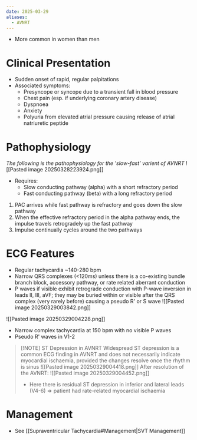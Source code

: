 ```yaml
---
date: 2025-03-29
aliases:
  - AVNRT
---
```

- More common in women than men
# Clinical Presentation
- Sudden onset of rapid, regular palpitations
- Associated symptoms:
	- Presyncope or syncope due to a transient fall in blood pressure
	- Chest pain (esp. if underlying coronary artery disease)
	- Dyspnoea
	- Anxiety
	- Polyuria from elevated atrial pressure causing release of atrial natriuretic peptide
# Pathophysiology
*The following is the pathophysiology for the 'slow-fast' varient of AVNRT*
![[Pasted image 20250328223924.png]]
- Requires:
	- Slow conducting pathway (alpha) with a short refractory period
	- Fast conducting pathway (beta) with a long refractory period
1. PAC arrives while fast pathway is refractory and goes down the slow pathway
2. When the effective refractory period in the alpha pathway ends, the impulse travels retrogradely up the fast pathway
3. Impulse continually cycles around the two pathways
# ECG Features
- Regular tachycardia ~140-280 bpm
- Narrow QRS complexes (<120ms) unless there is a co-existing bundle branch block, accessory pathway, or rate related aberrant conduction
- P waves if visible exhibit retrograde conduction with P-wave inversion in leads II, III, aVF; they may be buried within or visible after the QRS complex (very rarely before) causing a pseudo R' or S wave
![[Pasted image 20250329003842.png]]

![[Pasted image 20250329004228.png]]
- Narrow complex tachycardia at 150 bpm with no visible P waves
- Pseudo R' waves in V1-2


> [!NOTE] ST Depression in AVNRT
> Widespread ST depression is a common ECG finding in AVNRT and does not necessarily indicate myocardial ischaemia, provided the changes resolve once the rhythm is sinus
> ![[Pasted image 20250329004418.png]]
> After resolution of the AVNRT:
> ![[Pasted image 20250329004452.png]]
> - Here there is residual ST depression in inferior and lateral leads (V4-6) => patient had rate-related myocardial ischaemia

# Management
- See [[Supraventricular Tachycardia#Management|SVT Management]]
